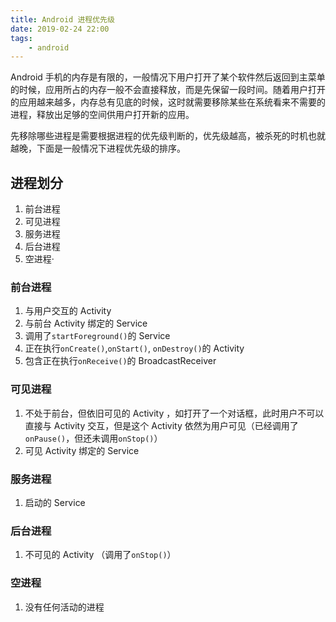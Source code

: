 ```yaml
---
title: Android 进程优先级
date: 2019-02-24 22:00
tags:
	- android
---
```


Android 手机的内存是有限的，一般情况下用户打开了某个软件然后返回到主菜单的时候，应用所占的内存一般不会直接释放，而是先保留一段时间。随着用户打开的应用越来越多，内存总有见底的时候，这时就需要移除某些在系统看来不需要的进程，释放出足够的空间供用户打开新的应用。

先移除哪些进程是需要根据进程的优先级判断的，优先级越高，被杀死的时机也就越晚，下面是一般情况下进程优先级的排序。

## 进程划分

1. 前台进程
2. 可见进程
3. 服务进程
4. 后台进程
5. 空进程·

### 前台进程

1.  与用户交互的 Activity
2.  与前台 Activity 绑定的 Service
3.  调用了`startForeground()`的 Service
4.  正在执行`onCreate()`,`onStart()`, `onDestroy()`的 Activity
5.  包含正在执行`onReceive()`的 BroadcastReceiver

### 可见进程

1.  不处于前台，但依旧可见的 Activity ，如打开了一个对话框，此时用户不可以直接与 Activity 交互，但是这个 Activity 依然为用户可见（已经调用了`onPause()`，但还未调用`onStop()`）
2.  可见 Activity 绑定的 Service

### 服务进程

1.  启动的 Service

### 后台进程

1.  不可见的 Activity （调用了`onStop()`）

### 空进程

1.  没有任何活动的进程